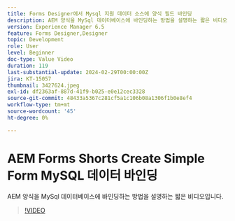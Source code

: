 ```yaml
---
title: Forms Designer에서 Mysql 지원 데이터 소스에 양식 필드 바인딩
description: AEM 양식을 MySql 데이터베이스에 바인딩하는 방법을 설명하는 짧은 비디오입니다.
version: Experience Manager 6.5
feature: Forms Designer,Designer
topic: Development
role: User
level: Beginner
doc-type: Value Video
duration: 119
last-substantial-update: 2024-02-29T00:00:00Z
jira: KT-15057
thumbnail: 3427624.jpeg
exl-id: df2363af-887d-41f9-b025-e0e12cec3328
source-git-commit: 48433a5367c281cf5a1c106b08a1306f1b0e8ef4
workflow-type: tm+mt
source-wordcount: '45'
ht-degree: 0%

---
```


# AEM Forms Shorts Create Simple Form MySQL 데이터 바인딩

AEM 양식을 MySql 데이터베이스에 바인딩하는 방법을 설명하는 짧은 비디오입니다.

>[!VIDEO](https://video.tv.adobe.com/v/3427624/?learn=on)
